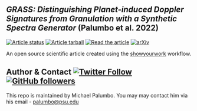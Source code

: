 ## *GRASS: Distinguishing Planet-induced Doppler Signatures from Granulation with a Synthetic Spectra Generator* (Palumbo et al. 2022)
<a href="https://github.com/palumbom/palumbo22/actions/workflows/build.yml"><img src="https://github.com/palumbom/palumbo22/actions/workflows/build.yml/badge.svg?branch=main" alt="Article status"/></a>
<a href="https://github.com/palumbom/palumbo22/raw/main-pdf/arxiv.tar.gz"><img src="https://img.shields.io/badge/article-tarball-blue.svg?style=flat" alt="Article tarball"/></a>
<a href="https://github.com/palumbom/palumbo22/raw/main-pdf/ms.pdf"><img src="https://img.shields.io/badge/article-pdf-blue.svg?style=flat" alt="Read the article"/></a>
[![arXiv](https://img.shields.io/badge/arXiv-2110.11839-b31b1b.svg)](https://arxiv.org/abs/2110.11839)

An open source scientific article created using the [showyourwork](https://github.com/showyourwork/showyourwork) workflow.

## Author & Contact [![Twitter Follow](https://img.shields.io/twitter/follow/michael_palumbo?style=social)](https://twitter.com/michael_palumbo) [![GitHub followers](https://img.shields.io/github/followers/palumbom?label=Follow&style=social)](https://github.com/palumbom)

This repo is maintained by Michael Palumbo. You may may contact him via his email - [palumbo@psu.edu](mailto:palumbo@psu.edu)
